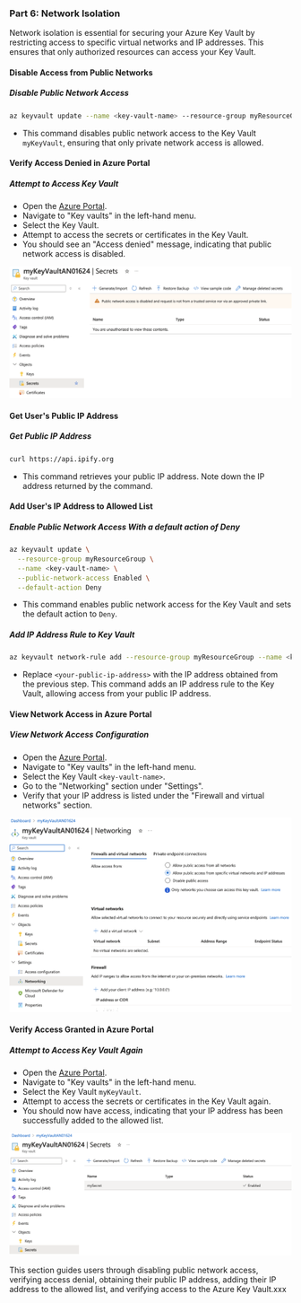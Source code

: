 ### Part 6: Network Isolation

Network isolation is essential for securing your Azure Key Vault by restricting access to specific virtual networks and IP addresses. This ensures that only authorized resources can access your Key Vault.

#### Disable Access from Public Networks

##### **Disable Public Network Access**

```bash
az keyvault update --name <key-vault-name> --resource-group myResourceGroup --public-network-access Disabled
```

- This command disables public network access to the Key Vault `myKeyVault`, ensuring that only private network access is allowed.

#### Verify Access Denied in Azure Portal

##### **Attempt to Access Key Vault**

- Open the [Azure Portal](https://portal.azure.com/).
- Navigate to "Key vaults" in the left-hand menu.
- Select the Key Vault.
- Attempt to access the secrets or certificates in the Key Vault.
- You should see an "Access denied" message, indicating that public network access is disabled.

![alt text](images/Part6-a.png)

#### Get User's Public IP Address

##### **Get Public IP Address**

```bash
curl https://api.ipify.org
```

- This command retrieves your public IP address. Note down the IP address returned by the command.

#### Add User's IP Address to Allowed List

##### **Enable Public Network Access With a default action of Deny**

```bash
az keyvault update \
  --resource-group myResourceGroup \
  --name <key-vault-name> \
  --public-network-access Enabled \
  --default-action Deny
```
- This command enables public network access for the Key Vault and sets the default action to `Deny`.

##### **Add IP Address Rule to Key Vault**

```bash
az keyvault network-rule add --resource-group myResourceGroup --name <key-vault-name> --ip-address <your-public-ip-address>
```
- Replace `<your-public-ip-address>` with the IP address obtained from the previous step. This command adds an IP address rule to the Key Vault, allowing access from your public IP address.

#### View Network Access in Azure Portal

##### **View Network Access Configuration**

- Open the [Azure Portal](https://portal.azure.com/).
- Navigate to "Key vaults" in the left-hand menu.
- Select the Key Vault `<key-vault-name>`.
- Go to the "Networking" section under "Settings".
- Verify that your IP address is listed under the "Firewall and virtual networks" section.

![alt text](images/Part6-b.png)
#### Verify Access Granted in Azure Portal

##### **Attempt to Access Key Vault Again**

- Open the [Azure Portal](https://portal.azure.com/).
- Navigate to "Key vaults" in the left-hand menu.
- Select the Key Vault `myKeyVault`.
- Attempt to access the secrets or certificates in the Key Vault again.
- You should now have access, indicating that your IP address has been successfully added to the allowed list.

![alt text](images/Part6-c.png)

This section guides users through disabling public network access, verifying access denial, obtaining their public IP address, adding their IP address to the allowed list, and verifying access to the Azure Key Vault.xxx